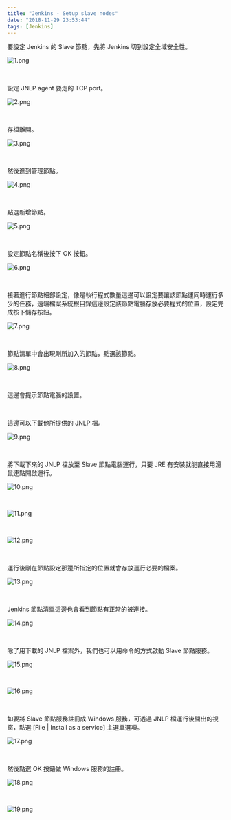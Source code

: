 ```yaml
---
title: "Jenkins - Setup slave nodes"
date: "2018-11-29 23:53:44"
tags: [Jenkins]
---
```



要設定 Jenkins 的 Slave 節點，先將 Jenkins 切到設定全域安全性。  

<!-- More -->

![1.png](1.png)

<br/>


設定 JNLP agent 要走的 TCP port。  

![2.png](2.png)

<br/>
      

存檔離開。    

![3.png](3.png)

<br/>


然後進到管理節點。  

![4.png](4.png)

<br/>


點選新增節點。  

![5.png](5.png)

<br/>


設定節點名稱後按下 OK 按鈕。

![6.png](6.png)

<br/>


接著進行節點細部設定，像是執行程式數量這邊可以設定要讓該節點運同時運行多少的任務，遠端檔案系統根目錄這邊設定該節點電腦存放必要程式的位置，設定完成按下儲存按鈕。

![7.png](7.png)

<br/>


節點清單中會出現剛所加入的節點，點選該節點。

![8.png](8.png)

<br/>


這邊會提示節點電腦的設置。  

<br/>


這邊可以下載他所提供的 JNLP 檔。    

![9.png](9.png)

<br/>


將下載下來的 JNLP 檔放至 Slave 節點電腦運行，只要 JRE 有安裝就能直接用滑鼠連點開啟運行。  

![10.png](10.png)

<br/>


![11.png](11.png)

<br/>


![12.png](12.png)

<br/>


運行後剛在節點設定那邊所指定的位置就會存放運行必要的檔案。  

![13.png](13.png)

<br/>


Jenkins 節點清單這邊也會看到節點有正常的被連接。  

![14.png](14.png)

<br/>


除了用下載的 JNLP 檔案外，我們也可以用命令的方式啟動 Slave 節點服務。  

![15.png](15.png)

<br/>


![16.png](16.png)

<br/>


如要將 Slave 節點服務註冊成 Windows 服務，可透過 JNLP 檔運行後開出的視窗，點選 [File | Install as a service]  主選單選項。  

![17.png](17.png)

<br/>


然後點選 OK 按鈕做 Windows 服務的註冊。  

![18.png](18.png)

<br/>


![19.png](19.png)

<br/>
